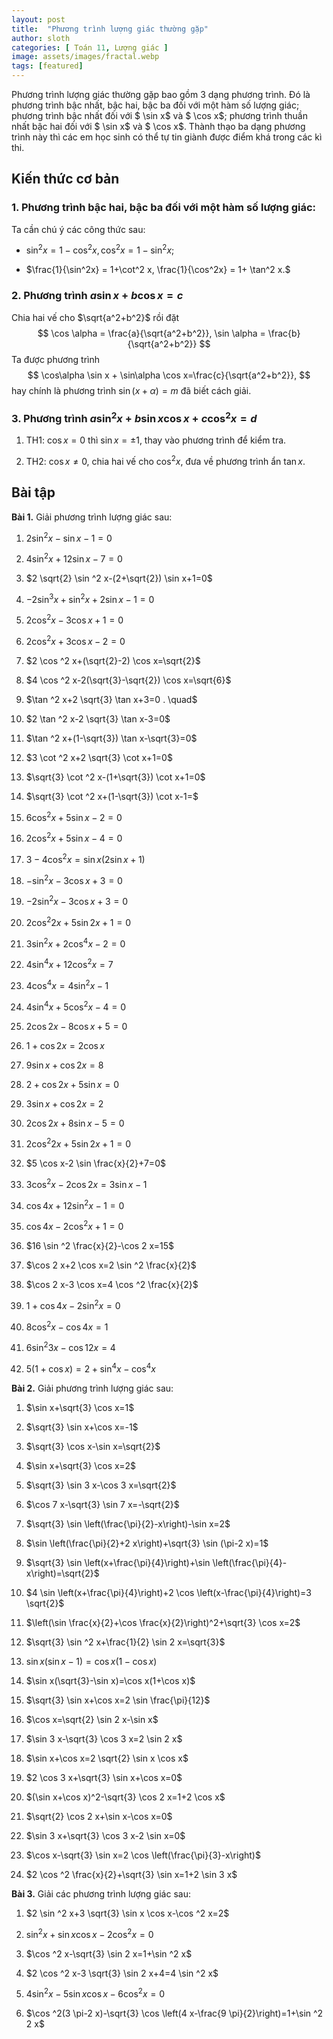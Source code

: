 ```yaml
---
layout: post
title:  "Phương trình lượng giác thường gặp"
author: sloth
categories: [ Toán 11, Lượng giác ]
image: assets/images/fractal.webp
tags: [featured]
---
```


Phương trình lượng giác thường gặp bao gồm 3 dạng phương trình. Đó là phương trình bậc nhất, bậc hai, bậc ba đối với một hàm số lượng giác; phương trình bậc nhất đối với $ \sin x$ và $ \cos x$; phương trình thuần nhất bậc hai đối  với $ \sin x$ và $ \cos x$. Thành thạo ba dạng phương trình này thì các em học sinh có thể tự tin giành được điểm khá trong các kì thi. 

## Kiến thức cơ bản

### 1. Phương trình bậc hai, bậc ba đối với một hàm số lượng giác:

Ta cần chú ý các công thức sau:

-   $\sin^2x =1 - \cos^2x, \cos^2x =  1 - \sin^2x;$

-   $\frac{1}{\sin^2x}  = 1+\cot^2 x, \frac{1}{\cos^2x} = 1+ \tan^2 x.$

### 2. Phương trình $a\sin x + b \cos x =c$

Chia hai vế cho $\sqrt{a^2+b^2}$ rồi đặt
$$
\cos \alpha = \frac{a}{\sqrt{a^2+b^2}}, \sin \alpha = \frac{b}{\sqrt{a^2+b^2}}
$$
Ta được phương trình
$$
\cos\alpha \sin x + \sin\alpha \cos x=\frac{c}{\sqrt{a^2+b^2}},
$$
hay chính là phương trình  $\sin\left(x+\alpha\right) = m$ đã biết cách giải.

### 3\. Phương trình $a \sin^2x + b \sin x \cos x + c \cos^2x =d$

1.  TH1: $\cos x = 0$ thì $\sin x = \pm 1$, thay vào phương trình để
    kiểm tra.

2.  TH2: $\cos x \ne 0$, chia hai vế cho $\cos^2x$, đưa về phương trình
    ẩn $\tan x.$

## Bài tập

**Bài 1.** Giải phương trình lượng giác sau:

1.  $2 \sin ^2 x-\sin x-1=0$

2.  $4 \sin ^2 x+12 \sin x-7=0$

3.  $2 \sqrt{2} \sin ^2 x-(2+\sqrt{2}) \sin x+1=0$

4.  $-2 \sin ^3 x+\sin ^2 x+2 \sin x-1=0$

5.  $2 \cos ^2 x-3 \cos x+1=0$

6.  $2 \cos ^2 x+3 \cos x-2=0$

7.  $2 \cos ^2 x+(\sqrt{2}-2) \cos x=\sqrt{2}$

8.  $4 \cos ^2 x-2(\sqrt{3}-\sqrt{2}) \cos x=\sqrt{6}$

9.  $\tan ^2 x+2 \sqrt{3} \tan x+3=0 . \quad$

10.  $2 \tan ^2 x-2 \sqrt{3} \tan x-3=0$

11.  $\tan ^2 x+(1-\sqrt{3}) \tan x-\sqrt{3}=0$

12.  $3 \cot ^2 x+2 \sqrt{3} \cot x+1=0$

13.  $\sqrt{3} \cot ^2 x-(1+\sqrt{3}) \cot x+1=0$

14.  $\sqrt{3} \cot ^2 x+(1-\sqrt{3}) \cot x-1=$

15.  $6 \cos ^2 x+5 \sin x-2=0$

16.  $2 \cos ^2 x+5 \sin x-4=0$

17.  $3-4 \cos ^2 x=\sin x(2 \sin x+1)$

18.  $-\sin ^2 x-3 \cos x+3=0$

19.  $-2 \sin ^2 x-3 \cos x+3=0$

20.  $2 \cos ^2 2 x+5 \sin 2 x+1=0$

21.  $3 \sin ^2 x+2 \cos ^4 x-2=0$

22.  $4 \sin ^4 x+12 \cos ^2 x=7$

23.  $4 \cos ^4 x=4 \sin ^2 x-1$

24.  $4 \sin ^4 x+5 \cos ^2 x-4=0$

25.  $2 \cos 2 x-8 \cos x+5=0$

26.  $1+\cos 2 x=2 \cos x$

27.  $9 \sin x+\cos 2 x=8$

28.  $2+\cos 2 x+5 \sin x=0$

29.  $3 \sin x+\cos 2 x=2$

30.  $2 \cos 2 x+8 \sin x-5=0$

31.  $2 \cos ^2 2 x+5 \sin 2 x+1=0$

32.  $5 \cos x-2 \sin \frac{x}{2}+7=0$

33.  $3 \cos ^2 x-2 \cos 2 x=3 \sin x-1$

34.  $\cos 4 x+12 \sin ^2 x-1=0$

35.  $\cos 4 x-2 \cos ^2 x+1=0$

36.  $16 \sin ^2 \frac{x}{2}-\cos 2 x=15$

37.  $\cos 2 x+2 \cos x=2 \sin ^2 \frac{x}{2}$

38.  $\cos 2 x-3 \cos x=4 \cos ^2 \frac{x}{2}$

39.  $1+\cos 4 x-2 \sin ^2 x=0$

40.  $8 \cos ^2 x-\cos 4 x=1$

41.  $6 \sin ^2 3 x-\cos 12 x=4$

42.  $5(1+\cos x)=2+\sin ^4 x-\cos ^4 x$

**Bài 2.** Giải phương trình lượng giác sau:

1.  $\sin x+\sqrt{3} \cos x=1$

2.  $\sqrt{3} \sin x+\cos x=-1$

3.  $\sqrt{3} \cos x-\sin x=\sqrt{2}$

4.  $\sin x+\sqrt{3} \cos x=2$

5.  $\sqrt{3} \sin 3 x-\cos 3 x=\sqrt{2}$

6.  $\cos 7 x-\sqrt{3} \sin 7 x=-\sqrt{2}$

7.  $\sqrt{3} \sin \left(\frac{\pi}{2}-x\right)-\sin x=2$

8.  $\sin \left(\frac{\pi}{2}+2 x\right)+\sqrt{3} \sin (\pi-2 x)=1$

9.  $\sqrt{3} \sin \left(x+\frac{\pi}{4}\right)+\sin \left(\frac{\pi}{4}-x\right)=\sqrt{2}$

10.  $4 \sin \left(x+\frac{\pi}{4}\right)+2 \cos \left(x-\frac{\pi}{4}\right)=3 \sqrt{2}$

11.  $\left(\sin \frac{x}{2}+\cos \frac{x}{2}\right)^2+\sqrt{3} \cos x=2$

12.  $\sqrt{3} \sin ^2 x+\frac{1}{2} \sin 2 x=\sqrt{3}$

13.  $\sin x(\sin x-1)=\cos x(1-\cos x)$

14.  $\sin x(\sqrt{3}-\sin x)=\cos x(1+\cos x)$

15.  $\sqrt{3} \sin x+\cos x=2 \sin \frac{\pi}{12}$

16.  $\cos x=\sqrt{2} \sin 2 x-\sin x$

17.  $\sin 3 x-\sqrt{3} \cos 3 x=2 \sin 2 x$

18.  $\sin x+\cos x=2 \sqrt{2} \sin x \cos x$

19.  $2 \cos 3 x+\sqrt{3} \sin x+\cos x=0$

20.  $(\sin x+\cos x)^2-\sqrt{3} \cos 2 x=1+2 \cos x$

21.  $\sqrt{2} \cos 2 x+\sin x-\cos x=0$

22.  $\sin 3 x+\sqrt{3} \cos 3 x-2 \sin x=0$

23.  $\cos x-\sqrt{3} \sin x=2 \cos \left(\frac{\pi}{3}-x\right)$

24.  $2 \cos ^2 \frac{x}{2}+\sqrt{3} \sin x=1+2 \sin 3 x$

**Bài 3.** Giải các phương trình lượng giác sau:

1.  $2 \sin ^2 x+3 \sqrt{3} \sin x \cos x-\cos ^2 x=2$

2.  $\sin ^2 x+\sin x \cos x-2 \cos ^2 x=0$

3.  $\cos ^2 x-\sqrt{3} \sin 2 x=1+\sin ^2 x$

4.  $2 \cos ^2 x-3 \sqrt{3} \sin 2 x+4=4 \sin ^2 x$

5.  $4 \sin ^2 x-5 \sin x \cos x-6 \cos ^2 x=0$

6.  $\cos ^2(3 \pi-2 x)-\sqrt{3} \cos \left(4 x-\frac{9 \pi}{2}\right)=1+\sin ^2 2 x$